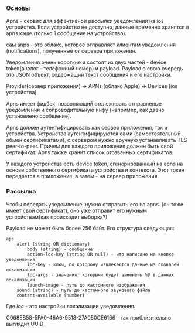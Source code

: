 ### Основы

Apns - сервис для эффективной рассылки уведомлений на ios устройства.
Если устройство не доступно, данные временно хранятся в apns кэше (только 1 сообщение на устройство).

сам anps - это облако, которое отправляет клиентам уведомления (notifications), полученные от
сервера приложения.

Уведомления очень короткие и состоят из двух частей - device token(аналог - телефонный номер) и payload.
Payload в свою очередь это JSON объект, содержащий текст сообщения и его настройки.

Provider(сервер приложения) -> APNs (облако Apple) -> Devices (ios устройства). 

Apns имеет фидбэк, позволяющий отслеживать отправленые уведомления и сопроводительную инфу (например,
как давно установлено сообщение).

Apns должен аутентифицировать как сервер приложения, так и устройства.
Устройства аутентифицируются сами (самостоятельный обмен сертификатами), с сервером нужно
вручную устанавливать TLS peer-to-peer. Причем для каждого приложения должен быть свой сертификат.
Apns также хранит список отозванных сертификатов.

У каждого устройства есть device token, сгенерированный на apns на основе собственного сертификата
устройства и контекста. Этот токен передается в приложение, а затем - на сервер приложения.

### Рассылка

Чтобы передать уведомление, нужно отправить его на apns. (он тоже имеет свой сертификат), оно уже
отправит его нужным устройствам(как происходит выборка?)


Payload не может быть более 256 байт. Его структура следующая:

    aps
        alert (string OR dictionary)
            body (string) - сообщение
            action-loc-key (string OR null) - что написано на кнопке уведомления
            loc-key - ключ, по которому извлекаются данные из словарей локализации
            loc-args - значения, которыми будут заменены %@ в данных локализации
            launch-image - путь до кастомного изображения
        sound (string) - путь до кастомного звукового файла
        content-available (number)

Где *loc* - это настройки локализации уведомления.


C068EB58-5FA0-46A6-9518-27A050CE6166 - так приблизительно выглядит UUID
